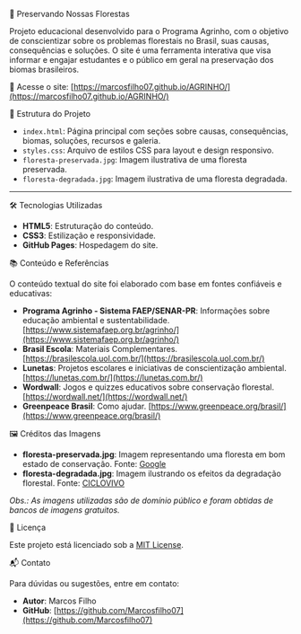 🌳 Preservando Nossas Florestas

Projeto educacional desenvolvido para o Programa Agrinho, com o objetivo de conscientizar sobre os problemas florestais no Brasil, suas causas, consequências e soluções. O site é uma ferramenta interativa que visa informar e engajar estudantes e o público em geral na preservação dos biomas brasileiros.

🔗 Acesse o site: [https://marcosfilho07.github.io/AGRINHO/](https://marcosfilho07.github.io/AGRINHO/)

 📁 Estrutura do Projeto

- `index.html`: Página principal com seções sobre causas, consequências, biomas, soluções, recursos e galeria.
- `styles.css`: Arquivo de estilos CSS para layout e design responsivo.
- `floresta-preservada.jpg`: Imagem ilustrativa de uma floresta preservada.
- `floresta-degradada.jpg`: Imagem ilustrativa de uma floresta degradada.

---

 🛠️ Tecnologias Utilizadas

- **HTML5**: Estruturação do conteúdo.
- **CSS3**: Estilização e responsividade.
- **GitHub Pages**: Hospedagem do site.


📚 Conteúdo e Referências

O conteúdo textual do site foi elaborado com base em fontes confiáveis e educativas:

- **Programa Agrinho - Sistema FAEP/SENAR-PR**: Informações sobre educação ambiental e sustentabilidade. [https://www.sistemafaep.org.br/agrinho/](https://www.sistemafaep.org.br/agrinho/)
- **Brasil Escola**: Materiais Complementares. [https://brasilescola.uol.com.br/](https://brasilescola.uol.com.br/)
- **Lunetas**: Projetos escolares e iniciativas de conscientização ambiental. [https://lunetas.com.br/](https://lunetas.com.br/)
- **Wordwall**: Jogos e quizzes educativos sobre conservação florestal. [https://wordwall.net/](https://wordwall.net/)
- **Greenpeace Brasil**: Como ajudar. [https://www.greenpeace.org/brasil/](https://www.greenpeace.org/brasil/)

 🖼️ Créditos das Imagens

- **floresta-preservada.jpg**: Imagem representando uma floresta em bom estado de conservação. Fonte: [Google](https://www.google.com/imgres?q=floresta-preservada&imgurl=https%3A%2F%2Fwww.brkambiental.com.br%2Fuploads%2F15%2Fmaua%2Fpreservacao-da-amazonia.jpg&imgrefurl=https%3A%2F%2Fwww.brkambiental.com.br%2Fmaua%2Fno-dia-de-protecao-as-florestas-brk-ambiental-destaca-como-o-desmatamento-pode-afetar-rios-e-corregos-na-cidade&docid=OeoleO5JWuGpOM&tbnid=S44FbXNTDfYxRM&vet=12ahUKEwjByanKh5KOAxXrHLkGHed3I-oQM3oECGoQAA..i&w=1500&h=999&hcb=2&ved=2ahUKEwjByanKh5KOAxXrHLkGHed3I-oQM3oECGoQAA)
- **floresta-degradada.jpg**: Imagem ilustrando os efeitos da degradação florestal. Fonte: [CICLOVIVO](https://ciclovivo.com.br/planeta/meio-ambiente/inpe-desmatamento-quatro-biomas/)

*Obs.: As imagens utilizadas são de domínio público e foram obtidas de bancos de imagens gratuitos.*


📄 Licença

Este projeto está licenciado sob a [MIT License](LICENSE).

 📬 Contato

Para dúvidas ou sugestões, entre em contato:

- **Autor**: Marcos Filho
- **GitHub**: [https://github.com/Marcosfilho07](https://github.com/Marcosfilho07)
